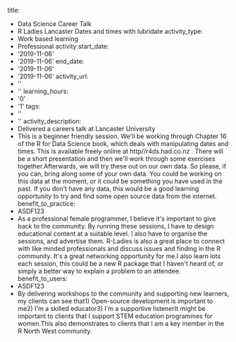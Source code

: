 title:
- Data Science Career Talk
- R Ladies Lancaster Dates and times with lubridate
activity_type:
- Work based learning
- Professional activity
start_date:
- '2019-11-06'
- '2019-11-06'
end_date:
- '2019-11-06'
- '2019-11-06'
activity_url:
- ''
- ''
learning_hours:
- '0'
- '1'
tags:
- ''
- ''
activity_description:
- Delivered a careers talk at Lancaster University
- This is a beginner friendly session. We'll be working through Chapter 16 of the
  R for Data Science book, which deals with manipulating dates and times. This is
  available freely online at http//r4ds.had.co.nz . There will be a short presentation
  and then we'll work through some exercises together.Afterwards, we will try these
  out on our own data. So please, if you can, bring along some of your own data. You
  could be working on this data at the moment, or it could be something you have used
  in the past. If you don't have any data, this would be a good learning opportunity
  to try and find some open source data from the internet.
benefit_to_practice:
- ASDF123
- As a professional female programmer, I believe it's important to give back to the
  community. By running these sessions, I have to design educational content at a
  suitable level. I also have to organise the sessions, and advertise them.  R-Ladies
  is also a great place to connect with like minded professionals and discuss issues
  and finding in the R community. It's a great networking opportunity for me.I also
  learn lots each session, this could be a new R package that I haven't heard of,
  or simply a better way to explain a problem to an attendee.
benefit_to_users:
- ASDF123
- By delivering workshops to the community and supporting new learners, my clients
  can see that1) Open-source development is important to me2) I'm a skilled educator3)
  I'm a supportive listenerIt might be important to clients that I support STEM education
  programmes for women.This also demonstrates to clients that I am a key member in
  the R North West community.

